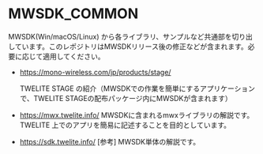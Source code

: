 # MWSDK_COMMON

MWSDK(Win/macOS/Linux) から各ライブラリ、サンプルなど共通部を切り出しています。このレポジトリはMWSDKリリース後の修正などが含まれます。必要に応じて適用してください。



* https://mono-wireless.com/jp/products/stage/

  TWELITE STAGE の紹介（MWSDKでの作業を簡単にするアプリケーションで、TWELITE STAGEの配布パッケージ内にMWSDKが含まれます）

* https://mwx.twelite.info/
  MWSDKに含まれるmwxライブラリの解説です。TWELITE 上でのアプリを簡易に記述することを目的としています。

* https://sdk.twelite.info/
  [参考] MWSDK単体の解説です。

